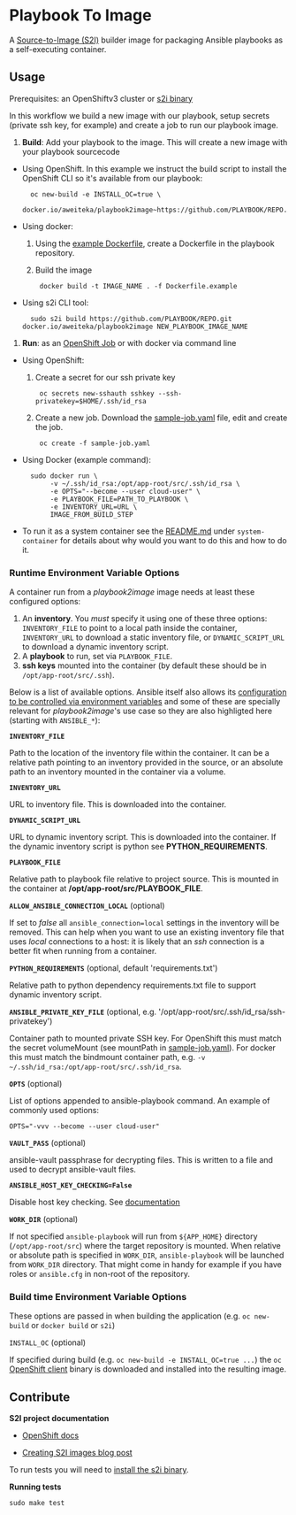 # Playbook To Image

A [Source-to-Image (S2I)](https://docs.openshift.org/latest/architecture/core_concepts/builds_and_image_streams.html#source-build) builder image for packaging Ansible playbooks as a self-executing container.

## Usage

Prerequisites: an OpenShiftv3 cluster or [s2i binary](https://github.com/openshift/source-to-image/releases)

In this workflow we build a new image with our playbook, setup secrets (private ssh key, for example) and create a job to run our playbook image.

1. **Build**: Add your playbook to the image. This will create a new image with your playbook sourcecode
  * Using OpenShift. In this example we instruct the build script to install the OpenShift CLI so it's available from our playbook:

          oc new-build -e INSTALL_OC=true \
             docker.io/aweiteka/playbook2image~https://github.com/PLAYBOOK/REPO.git
  * Using docker:
    1. Using the [example Dockerfile](examples/Dockerfile.example), create a Dockerfile in the playbook repository.
    1. Build the image

            docker build -t IMAGE_NAME . -f Dockerfile.example
  * Using s2i CLI tool:

          sudo s2i build https://github.com/PLAYBOOK/REPO.git docker.io/aweiteka/playbook2image NEW_PLAYBOOK_IMAGE_NAME
1. **Run**: as an [OpenShift Job](https://docs.openshift.org/latest/dev_guide/jobs.html) or with docker via command line
  * Using OpenShift:
    1. Create a secret for our ssh private key

            oc secrets new-sshauth sshkey --ssh-privatekey=$HOME/.ssh/id_rsa
    1. Create a new job. Download the [sample-job.yaml](https://raw.githubusercontent.com/openshift/playbook2image/master/examples/sample-job.yaml) file, edit and create the job.

            oc create -f sample-job.yaml
  * Using Docker (example command):

          sudo docker run \
               -v ~/.ssh/id_rsa:/opt/app-root/src/.ssh/id_rsa \
               -e OPTS="--become --user cloud-user" \
               -e PLAYBOOK_FILE=PATH_TO_PLAYBOOK \
               -e INVENTORY_URL=URL \
               IMAGE_FROM_BUILD_STEP

  * To run it as a system container see the [README.md](system-container/README.md) under `system-container` for details about why would you want to do this and how to do it.

### Runtime Environment Variable Options

A container run from a *playbook2image* image needs at least these configured options:

1. An **inventory**. You *must* specify it using one of these three options: `INVENTORY_FILE` to point to a local path inside the container, `INVENTORY_URL` to download a static inventory file, or `DYNAMIC_SCRIPT_URL` to download a dynamic inventory script.
1. A **playbook** to run, set via `PLAYBOOK_FILE`.
1. **ssh keys** mounted into the container (by default these should be in `/opt/app-root/src/.ssh`).

Below is a list of available options. Ansible itself also allows its [configuration to be controlled via environment variables](http://docs.ansible.com/ansible/intro_configuration.html#environmental-configuration) and some of these are specially relevant for *playbook2image*'s use case so they are also highligted here (starting with `ANSIBLE_*`):

**`INVENTORY_FILE`**

Path to the location of the inventory file within the container. It can be a relative path pointing to an inventory provided in the source, or an absolute path to an inventory mounted in the container via a volume.

**`INVENTORY_URL`**

URL to inventory file. This is downloaded into the container.

**`DYNAMIC_SCRIPT_URL`**

URL to dynamic inventory script. This is downloaded into the container. If the dynamic inventory script is python see **PYTHON_REQUIREMENTS**.

**`PLAYBOOK_FILE`**

Relative path to playbook file relative to project source. This is mounted in the container at **/opt/app-root/src/PLAYBOOK_FILE**.

**`ALLOW_ANSIBLE_CONNECTION_LOCAL`** (optional)

If set to *false* all `ansible_connection=local` settings in the inventory will be removed. This can help when you want to use an existing inventory file that uses *local* connections to a host: it is likely that an *ssh* connection is a better fit when running from a container.

**`PYTHON_REQUIREMENTS`** (optional, default 'requirements.txt')

Relative path to python dependency requirements.txt file to support dynamic inventory script.

**`ANSIBLE_PRIVATE_KEY_FILE`** (optional, e.g. '/opt/app-root/src/.ssh/id_rsa/ssh-privatekey')

Container path to mounted private SSH key. For OpenShift this must match the secret volumeMount (see mountPath in [sample-job.yaml](examples/sample-job.yaml)). For docker this must match the bindmount container path, e.g. `-v ~/.ssh/id_rsa:/opt/app-root/src/.ssh/id_rsa`.

**`OPTS`** (optional)

List of options appended to ansible-playbook command. An example of commonly used options:

```
OPTS="-vvv --become --user cloud-user"
```

**`VAULT_PASS`** (optional)

ansible-vault passphrase for decrypting files. This is written to a file and used to decrypt ansible-vault files.

**`ANSIBLE_HOST_KEY_CHECKING=False`**

Disable host key checking. See [documentation](http://docs.ansible.com/ansible/intro_getting_started.html#host-key-checking)

**`WORK_DIR`** (optional)

If not specified `ansible-playbook` will run from `${APP_HOME}`
directory (`/opt/app-root/src`) where the target repository is mounted.
When relative or absolute path is specified in `WORK_DIR`, `ansible-playbook`
will be launched from `WORK_DIR` directory. That might come in handy for
example if you have roles or `ansible.cfg` in non-root of the repository.

### Build time Environment Variable Options

These options are passed in when building the application (e.g. `oc new-build` or `docker build` or `s2i`)

`INSTALL_OC` (optional)

If specified during build (e.g. `oc new-build -e INSTALL_OC=true ...`) the `oc`
[OpenShift client](https://docs.openshift.org/latest/cli_reference/index.html)
binary is downloaded and installed into the resulting image.

## Contribute

**S2I project documentation**

* [OpenShift docs](https://docs.openshift.org/latest/creating_images/s2i.html)

* [Creating S2I images blog post](https://blog.openshift.com/create-s2i-builder-image/)

To run tests you will need to [install the s2i binary](https://github.com/openshift/source-to-image#installation).

**Running tests**

```
sudo make test
```
